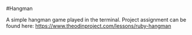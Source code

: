 #Hangman

A simple hangman game played in the terminal.  Project assignment can be found here: https://www.theodinproject.com/lessons/ruby-hangman
